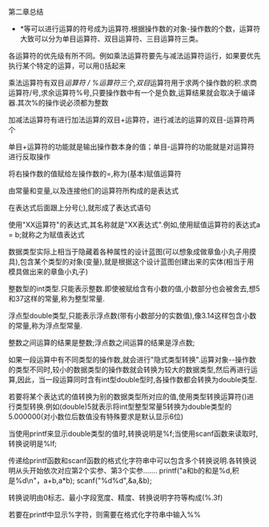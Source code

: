第二章总结
+ *等可以进行运算的符号成为运算符.根据操作数的对象-操作数的个数，运算符大致可以分为单目运算符、双目运算符、三目运算符三类。

各运算符的优先级有所不同。例如乘法运算符要先与减法运算符运行，如果要优先执行某个特定的运算，可以用()括起来

乘法运算符有双目*运算符 / %运算符三个,双目*运算符用于求两个操作数的积.求商运算符/号,求余运算符%号,只要操作数中有一个是负数,运算结果就会取决于编译器.其次%的操作说必须都为整数

加减法运算符有进行加法运算的双目+运算符，进行减法的运算的双目-运算符两个 

单目+运算符的功能就是输出操作数本身的值；单目-运算符的功能就是对运算符进行反取操作

将右操作数的值赋给左操作数的=,称为(基本)赋值运算符

由常量和变量,以及连接他们的运算符所构成的是表达式

在表达式后面跟上分号(;),就形成了表达式语句

使用"XX运算符"的表达式,其名称就是"XX表达式".例如,使用赋值运算符的表达式a = b;就称之为赋值表达式

数据类型实际上相当于隐藏着各种属性的设计蓝图(可以想象成做章鱼小丸子用摸具),包含某个类型的对象(变量),就是根据这个设计蓝图创建出来的实体(相当于用模具做出来的章鱼小丸子)

整数型的int类型.只能表示整数.即使被赋给含有小数的值,小数部分也会被舍去,想5和37这样的常量,称为整型常量.

浮点型double类型,只能表示浮点数(带有小数部分的实数值),像3.14这样包含小数的常量,称为浮点型常量.

整数之间运算的结果是整数;浮点数之间运算的结果是浮点数;

如果一段运算中有不同类型的操作数,就会进行"隐式类型转换".运算对象--操作数的类型不同时,较小的数据类型的操作数就会转换为较大的数据类型,然后再进行运算,因此，当一段运算同时含有int型double型时,各操作数都会转换为double类型.

若要将某个表达式的值转换为别的数据类型所对应的值,使用类型转换运算符()进行类型转换.例如(double)5就表示将int型整型常量5转换为double类型的5.000000(对小数位后数值没有特殊要求是默认显示6位)

当使用printf来显示double类型的值时,转换说明是%f;当使用scanf函数来读取时,转换说明是%lf;

传递给printf函数和scanf函数的格式化字符串中可以包含多个转换说明.各转换说明从头开始依次对应第2个实参、第3个实参.......
printf("a和b的和是%d,积是%d\n"，a+b,a*b);
scanf("%d%d",&a,&b);


转换说明由0标志、最小字段宽度、精度、转换说明字符等构成(%.3f)

若要在printf中显示%字符，则需要在格式化字符串中输入%%